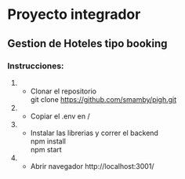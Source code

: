 # Proyecto integrador
## Gestion de Hoteles tipo booking  

### Instrucciones:  
1)  - Clonar el repositorio  
git clone https://github.com/smamby/pigh.git  
   
2)  - Copiar el .env en /  
   
3)  - Instalar las librerias y correr el backend     
npm install  
npm start
   
4)  - Abrir navegador
http://localhost:3001/
